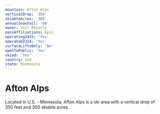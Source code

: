 ```yaml
---
mountain: Afton Alps
verticalDrop: '350'
skiableAcres: '300'
annualSnowfall: '60'
owner: Vail Resorts
passAffiliations: Epic
operating2425: 'Yes'
operated2324: 'Yes'
surfaceLiftsOnly: 'No'
openToPublic: 'Yes'
skied: 'Yes'
country: USA
state: Minnesota
---
```


# Afton Alps

Located in U.S. - Minnesota, Afton Alps is a ski area with a vertical drop of 350 feet and 300 skiable acres.
